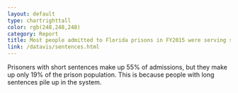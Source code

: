 ```yaml
---
layout: default
type: chartrighttall
color: rgb(248,248,248)
category: Report
title: Most people admitted to Florida prisons in FY2015 were serving sentences that were three years or shorter.
link: /datavis/sentences.html
---
```

 Prisoners with short sentences make up 55% of admissions, but they make up only 19% of the prison population. This is
 because people with long sentences pile up in the system.
